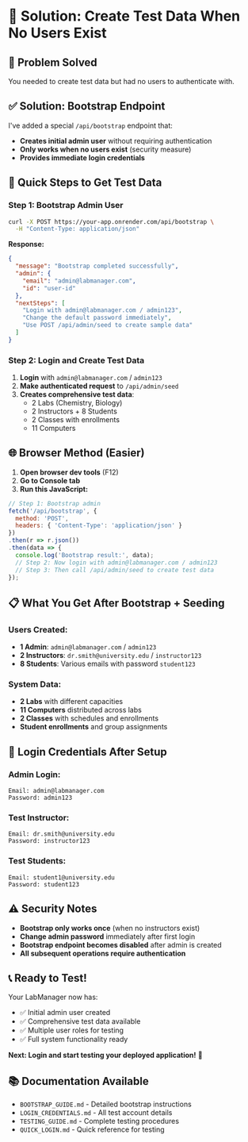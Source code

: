 # 🎯 Solution: Create Test Data When No Users Exist

## 🚨 **Problem Solved**
You needed to create test data but had no users to authenticate with.

## ✅ **Solution: Bootstrap Endpoint**

I've added a special `/api/bootstrap` endpoint that:
- **Creates initial admin user** without requiring authentication
- **Only works when no users exist** (security measure)
- **Provides immediate login credentials**

## 🚀 **Quick Steps to Get Test Data**

### Step 1: Bootstrap Admin User
```bash
curl -X POST https://your-app.onrender.com/api/bootstrap \
  -H "Content-Type: application/json"
```

**Response:**
```json
{
  "message": "Bootstrap completed successfully",
  "admin": {
    "email": "admin@labmanager.com",
    "id": "user-id"
  },
  "nextSteps": [
    "Login with admin@labmanager.com / admin123",
    "Change the default password immediately",
    "Use POST /api/admin/seed to create sample data"
  ]
}
```

### Step 2: Login and Create Test Data
1. **Login** with `admin@labmanager.com` / `admin123`
2. **Make authenticated request** to `/api/admin/seed`
3. **Creates comprehensive test data**:
   - 2 Labs (Chemistry, Biology)
   - 2 Instructors + 8 Students
   - 2 Classes with enrollments
   - 11 Computers

## 🌐 **Browser Method (Easier)**

1. **Open browser dev tools** (F12)
2. **Go to Console tab**
3. **Run this JavaScript:**

```javascript
// Step 1: Bootstrap admin
fetch('/api/bootstrap', {
  method: 'POST',
  headers: { 'Content-Type': 'application/json' }
})
.then(r => r.json())
.then(data => {
  console.log('Bootstrap result:', data);
  // Step 2: Now login with admin@labmanager.com / admin123
  // Step 3: Then call /api/admin/seed to create test data
});
```

## 📋 **What You Get After Bootstrap + Seeding**

### Users Created:
- **1 Admin**: `admin@labmanager.com` / `admin123`
- **2 Instructors**: `dr.smith@university.edu` / `instructor123`
- **8 Students**: Various emails with password `student123`

### System Data:
- **2 Labs** with different capacities
- **11 Computers** distributed across labs
- **2 Classes** with schedules and enrollments
- **Student enrollments** and group assignments

## 🔐 **Login Credentials After Setup**

### Admin Login:
```
Email: admin@labmanager.com
Password: admin123
```

### Test Instructor:
```
Email: dr.smith@university.edu  
Password: instructor123
```

### Test Students:
```
Email: student1@university.edu
Password: student123
```

## ⚠️ **Security Notes**

- **Bootstrap only works once** (when no instructors exist)
- **Change admin password** immediately after first login
- **Bootstrap endpoint becomes disabled** after admin is created
- **All subsequent operations require authentication**

## 📞 **Ready to Test!**

Your LabManager now has:
- ✅ Initial admin user created
- ✅ Comprehensive test data available
- ✅ Multiple user roles for testing
- ✅ Full system functionality ready

**Next: Login and start testing your deployed application!** 🎉

## 📚 **Documentation Available**

- `BOOTSTRAP_GUIDE.md` - Detailed bootstrap instructions
- `LOGIN_CREDENTIALS.md` - All test account details
- `TESTING_GUIDE.md` - Complete testing procedures
- `QUICK_LOGIN.md` - Quick reference for testing
